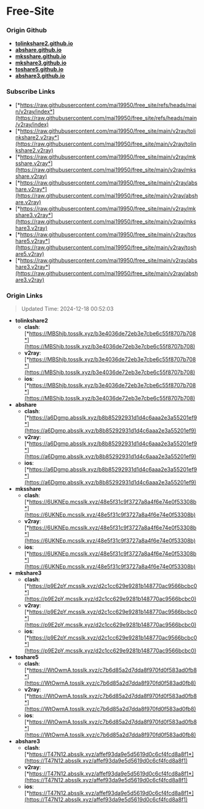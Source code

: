 # Free-Site

### Origin Github

- [**tolinkshare2.github.io**](https://github.com/tolinkshare2/tolinkshare2.github.io)
- [**abshare.github.io**](https://github.com/abshare/abshare.github.io)
- [**mksshare.github.io**](https://github.com/mksshare/mksshare.github.io)
- [**mkshare3.github.io**](https://github.com/mkshare3/mkshare3.github.io)
- [**toshare5.github.io**](https://github.com/toshare5/toshare5.github.io)
- [**abshare3.github.io**](https://github.com/abshare3/abshare3.github.io)

### Subscribe Links

- [*https://raw.githubusercontent.com/mai19950/free_site/refs/heads/main/v2ray/index*](https://raw.githubusercontent.com/mai19950/free_site/refs/heads/main/v2ray/index)
- [*https://raw.githubusercontent.com/mai19950/free_site/main/v2ray/tolinkshare2.v2ray*](https://raw.githubusercontent.com/mai19950/free_site/main/v2ray/tolinkshare2.v2ray)
- [*https://raw.githubusercontent.com/mai19950/free_site/main/v2ray/mksshare.v2ray*](https://raw.githubusercontent.com/mai19950/free_site/main/v2ray/mksshare.v2ray)
- [*https://raw.githubusercontent.com/mai19950/free_site/main/v2ray/abshare.v2ray*](https://raw.githubusercontent.com/mai19950/free_site/main/v2ray/abshare.v2ray)
- [*https://raw.githubusercontent.com/mai19950/free_site/main/v2ray/mkshare3.v2ray*](https://raw.githubusercontent.com/mai19950/free_site/main/v2ray/mkshare3.v2ray)
- [*https://raw.githubusercontent.com/mai19950/free_site/main/v2ray/toshare5.v2ray*](https://raw.githubusercontent.com/mai19950/free_site/main/v2ray/toshare5.v2ray)
- [*https://raw.githubusercontent.com/mai19950/free_site/main/v2ray/abshare3.v2ray*](https://raw.githubusercontent.com/mai19950/free_site/main/v2ray/abshare3.v2ray)

### Origin Links

> Updated Time: 2024-12-18 00:52:03

- **tolinkshare2**
  - **clash**: [*https://MBShjb.tosslk.xyz/b3e4036de72eb3e7cbe6c55f8707b708*](https://MBShjb.tosslk.xyz/b3e4036de72eb3e7cbe6c55f8707b708)
  - **v2ray**: [*https://MBShjb.tosslk.xyz/b3e4036de72eb3e7cbe6c55f8707b708*](https://MBShjb.tosslk.xyz/b3e4036de72eb3e7cbe6c55f8707b708)
  - **ios**: [*https://MBShjb.tosslk.xyz/b3e4036de72eb3e7cbe6c55f8707b708*](https://MBShjb.tosslk.xyz/b3e4036de72eb3e7cbe6c55f8707b708)
- **abshare**
  - **clash**: [*https://a6Dgmp.absslk.xyz/b8b85292931d1d4c6aaa2e3a55201ef9*](https://a6Dgmp.absslk.xyz/b8b85292931d1d4c6aaa2e3a55201ef9)
  - **v2ray**: [*https://a6Dgmp.absslk.xyz/b8b85292931d1d4c6aaa2e3a55201ef9*](https://a6Dgmp.absslk.xyz/b8b85292931d1d4c6aaa2e3a55201ef9)
  - **ios**: [*https://a6Dgmp.absslk.xyz/b8b85292931d1d4c6aaa2e3a55201ef9*](https://a6Dgmp.absslk.xyz/b8b85292931d1d4c6aaa2e3a55201ef9)
- **mksshare**
  - **clash**: [*https://6UKNEp.mcsslk.xyz/48e5f31c9f3727a8a4f6e74e0f53308b*](https://6UKNEp.mcsslk.xyz/48e5f31c9f3727a8a4f6e74e0f53308b)
  - **v2ray**: [*https://6UKNEp.mcsslk.xyz/48e5f31c9f3727a8a4f6e74e0f53308b*](https://6UKNEp.mcsslk.xyz/48e5f31c9f3727a8a4f6e74e0f53308b)
  - **ios**: [*https://6UKNEp.mcsslk.xyz/48e5f31c9f3727a8a4f6e74e0f53308b*](https://6UKNEp.mcsslk.xyz/48e5f31c9f3727a8a4f6e74e0f53308b)
- **mkshare3**
  - **clash**: [*https://p9E2pY.mcsslk.xyz/d2c1cc629e9281b148770ac9566bcbc0*](https://p9E2pY.mcsslk.xyz/d2c1cc629e9281b148770ac9566bcbc0)
  - **v2ray**: [*https://p9E2pY.mcsslk.xyz/d2c1cc629e9281b148770ac9566bcbc0*](https://p9E2pY.mcsslk.xyz/d2c1cc629e9281b148770ac9566bcbc0)
  - **ios**: [*https://p9E2pY.mcsslk.xyz/d2c1cc629e9281b148770ac9566bcbc0*](https://p9E2pY.mcsslk.xyz/d2c1cc629e9281b148770ac9566bcbc0)
- **toshare5**
  - **clash**: [*https://WtOwmA.tosslk.xyz/c7b6d85a2d7dda8f970fd0f583ad0fb8*](https://WtOwmA.tosslk.xyz/c7b6d85a2d7dda8f970fd0f583ad0fb8)
  - **v2ray**: [*https://WtOwmA.tosslk.xyz/c7b6d85a2d7dda8f970fd0f583ad0fb8*](https://WtOwmA.tosslk.xyz/c7b6d85a2d7dda8f970fd0f583ad0fb8)
  - **ios**: [*https://WtOwmA.tosslk.xyz/c7b6d85a2d7dda8f970fd0f583ad0fb8*](https://WtOwmA.tosslk.xyz/c7b6d85a2d7dda8f970fd0f583ad0fb8)
- **abshare3**
  - **clash**: [*https://T47N12.absslk.xyz/affef93da9e5d5619d0c6cf4fcd8a8f1*](https://T47N12.absslk.xyz/affef93da9e5d5619d0c6cf4fcd8a8f1)
  - **v2ray**: [*https://T47N12.absslk.xyz/affef93da9e5d5619d0c6cf4fcd8a8f1*](https://T47N12.absslk.xyz/affef93da9e5d5619d0c6cf4fcd8a8f1)
  - **ios**: [*https://T47N12.absslk.xyz/affef93da9e5d5619d0c6cf4fcd8a8f1*](https://T47N12.absslk.xyz/affef93da9e5d5619d0c6cf4fcd8a8f1)
